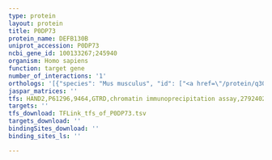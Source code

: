 ```yaml
---
type: protein
layout: protein
title: P0DP73
protein_name: DEFB130B
uniprot_accession: P0DP73
ncbi_gene_id: 100133267;245940
organism: Homo sapiens
function: target gene
number_of_interactions: '1'
orthologs: '[{"species": "Mus musculus", "id": ["<a href=\"/protein/q30kn1\">Q30KN1</a>"]}, {"species": "Rattus norvegicus", "id": ["Q32ZF5"]}]'
jaspar_matrices: ''
tfs: HAND2,P61296,9464,GTRD,chromatin immunoprecipitation assay,27924024%5Buid%5D,No
targets: ''
tfs_download: TFLink_tfs_of_P0DP73.tsv
targets_download: ''
bindingSites_download: ''
binding_sites_ls: ''

---
```

